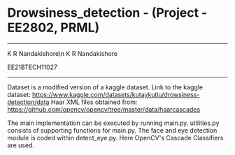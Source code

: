 # Drowsiness_detection - (Project - EE2802, PRML)

***************************************
K R Nandakishore\n
K R Nandakishore

EE21BTECH11027
***************************************

Dataset is a modified version of a kaggle dataset. Link to the kaggle dataset:
https://www.kaggle.com/datasets/kutaykutlu/drowsiness-detection/data
Haar XML files obtained from: https://github.com/opencv/opencv/tree/master/data/haarcascades

The main implementation can be executed by running main.py. utilities.py consists of supporting functions for main.py. 
The face and eye detection module is coded within detect_eye.py. Here OpenCV's Cascade Classifiers are used.
